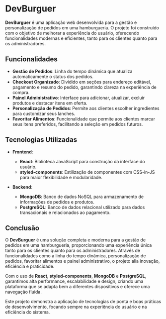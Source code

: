 # DevBurguer

**DevBurguer** é uma aplicação web desenvolvida para a gestão e personalização de pedidos em uma hamburgueria. O projeto foi construído com o objetivo de melhorar a experiência do usuário, oferecendo funcionalidades modernas e eficientes, tanto para os clientes quanto para os administradores.

## Funcionalidades

- **Gestão de Pedidos**: Linha do tempo dinâmica que atualiza automaticamente o status dos pedidos.
- **Checkout Organizado**: Dividido em seções para endereço editável, pagamento e resumo do pedido, garantindo clareza na experiência de compra.
- **Painel Administrativo**: Interface para adicionar, atualizar, excluir produtos e destacar itens em oferta.
- **Personalização de Pedidos**: Permite aos clientes escolher ingredientes para customizar seus lanches.
- **Favoritar Alimentos**: Funcionalidade que permite aos clientes marcar seus itens preferidos, facilitando a seleção em pedidos futuros.

## Tecnologias Utilizadas

- **Frontend**:
  - **React**: Biblioteca JavaScript para construção da interface do usuário.
  - **styled-components**: Estilização de componentes com CSS-in-JS para maior flexibilidade e modularidade.

- **Backend**:
  - **MongoDB**: Banco de dados NoSQL para armazenamento de informações de pedidos e produtos.
  - **PostgreSQL**: Banco de dados relacional utilizado para dados transacionais e relacionados ao pagamento.

## Conclusão

O **DevBurguer** é uma solução completa e moderna para a gestão de pedidos em uma hamburgueria, proporcionando uma experiência única tanto para os clientes quanto para os administradores. Através de funcionalidades como a linha do tempo dinâmica, personalização de pedidos, favoritar alimentos e painel administrativo, o projeto alia inovação, eficiência e praticidade.

Com o uso de **React**, **styled-components**, **MongoDB** e **PostgreSQL**, garantimos alta performance, escalabilidade e design, criando uma plataforma que se adapta bem a diferentes dispositivos e oferece uma navegação fluida.

Este projeto demonstra a aplicação de tecnologias de ponta e boas práticas de desenvolvimento, focando sempre na experiência do usuário e na eficiência do sistema.  

